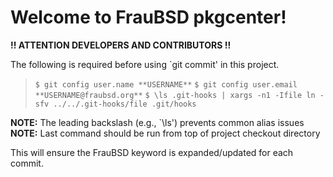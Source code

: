 [//]: # ($FrauBSD: README.md 2017-07-06 20:26:47 -0700 freebsdfrau $)

# Welcome to FrauBSD pkgcenter!

**!! ATTENTION DEVELOPERS AND CONTRIBUTORS !!**

The following is required before using `git commit' in this project.

> `$ git config user.name **USERNAME**`
> `$ git config user.email **USERNAME@fraubsd.org**`
> `$ \ls .git-hooks | xargs -n1 -Ifile ln -sfv ../../.git-hooks/file .git/hooks`

**NOTE:** The leading backslash (e.g., `\ls') prevents common alias issues
**NOTE:** Last command should be run from top of project checkout directory

This will ensure the FrauBSD keyword is expanded/updated for each commit.

